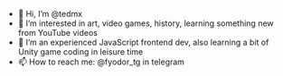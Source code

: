 - 👋 Hi, I’m @tedmx
- 👀 I’m interested in art, video games, history, learning something new from YouTube videos
- 🌱 I’m an experienced JavaScript frontend dev, also learning a bit of Unity game coding in leisure time
- 📫 How to reach me: @fyodor_tg in telegram

